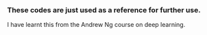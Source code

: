 ### These codes are just used as a reference for further use. 

I have learnt this from the Andrew Ng course on deep learning.
